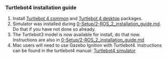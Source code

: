### Turtlebot4 installation guide
1. Install [Turtlebot 4 common](https://turtlebot.github.io/turtlebot4-user-manual/software/turtlebot4_common.html) and [Turtlebot 4 desktop](https://turtlebot.github.io/turtlebot4-user-manual/software/turtlebot4_desktop.html) packages.
2. Simulator was installed during [0-Setup/2-ROS_2_installation_guide.md](https://github.com/naslab-projects/ME597-Fall2024/blob/main/0-Setup/2-ROS_2_installation_guide.md#gazebo-1110-classic-simulation-software-installation). Do that if you have not done so already.
3. The Turtlebot3 model is now available for install, do that now. Instructions are also in [0-Setup/2-ROS_2_installation_guide.md](https://github.com/naslab-projects/ME597-Fall2024/blob/main/0-Setup/2-ROS_2_installation_guide.md#gazebo-1110-classic-simulation-software-installation)
4. Mac users will need to use Gazebo Ignition with Turtlebot4. Instructions can be found in the turtlebot4 manual: [Turtlebot4 simulator](https://turtlebot.github.io/turtlebot4-user-manual/software/turtlebot4_simulator.html)
